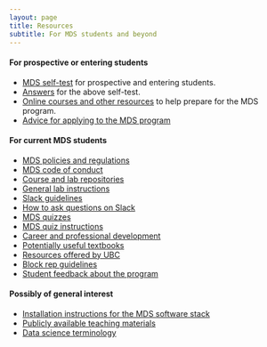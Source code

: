 ```yaml
---
layout: page
title: Resources
subtitle: For MDS students and beyond
---
```


#### For prospective or entering students

- [MDS self-test](http://nbviewer.jupyter.org/github/UBC-MDS/UBC-MDS.github.io/blob/master/selftest/mds_self_test.pdf) for prospective and entering students.
- [Answers](http://nbviewer.jupyter.org/github/UBC-MDS/UBC-MDS.github.io/blob/master/selftest/mds_self_test_answers.pdf) for the above self-test.
- [Online courses and other resources](/resources_pages/prep_moocs) to help prepare for the MDS program.
- [Advice for applying to the MDS program](/resources_pages/applicationAdvice)

#### For current MDS students

- [MDS policies and regulations](/policies/)
- [MDS code of conduct](/resources_pages/code_of_conduct/)
- [Course and lab repositories](/resources_pages/lab_submission)
- [General lab instructions](/resources_pages/general_lab_instructions)
- [Slack guidelines](/resources_pages/slack)
- [How to ask questions on Slack](/resources_pages/asking_for_help)
- [MDS quizzes](/resources_pages/quiz)
- [MDS quiz instructions](/resources_pages/quiz_instructions)
- [Career and professional development](/resources_pages/CareerandIndustryResources)
- [Potentially useful textbooks](/resources_pages/textbooks)
- [Resources offered by UBC](/resources_pages/UBC_resources)
- [Block rep guidelines](/resources_pages/block_rep)
- [Student feedback about the program](/resources_pages/student_feedback)

#### Possibly of general interest

- [Installation instructions for the MDS software stack](/resources_pages/installation_instructions)
- [Publicly available teaching materials](https://github.com/UBC-MDS/public)
- [Data science terminology](/resources_pages/terminology)
